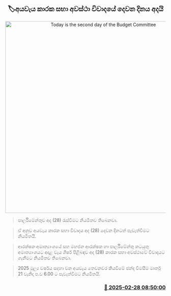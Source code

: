 <p align='center'><b><h2 align='center' title='Today is the second day of the Budget Committee's special debate.'>🏷අයවැය කාරක සභා අවස්ථා විවාදයේ දෙවන දිනය අදයි</h2></b></p>
<p align='center'><img src='https://helakuru.sgp1.cdn.digitaloceanspaces.com/esana/images/lib/budget-2025-new.jpg' width='600' alt='Today is the second day of the Budget Committee's special debate.'></p>

> පාර්ලිමේන්තුව අද (28) රැස්වීමට නියමිතව තිබෙනවා.

> ඒ අනුව අයවැය කාරක සභා විවාදය අද (28) දෙවන දිනටත් පැවැත්වීමට නියමිතයි.

> ආරක්ෂක අමාත්‍යාංශයේ සහ මහජන ආරක්ෂක හා පාර්ලිමේන්තු කටයුතු අමාත්‍යාංශයට අදාළ වැය ශීර්ෂ පිළිබඳව අද (28) කාරක සභා අවස්ථාවේ විවාදයට ගැ‍නීමට නියමිතව තිබෙනවා.

> 2025 මූල්‍ය වර්ෂය සදහා වන අයවැය තෙවනවර කියවීමේ ඡන්ද විමසීම මාර්තු 21 වැනිදා ප.ව 6.00 ට පැවැත්වීමට නියමිතයි.



<h3 align='right'><a href='https://www.helakuru.lk/esana/p/107888/'>📅 2025-02-28 08:50:00</a></h3>
